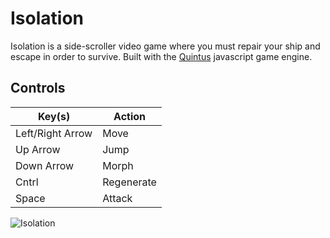 Isolation
=========
Isolation is a side-scroller video game where you must repair your ship and escape in order to survive. Built with the <a href="https://github.com/cykod/Quintus">Quintus</a> javascript game engine.

Controls
--------
| Key(s)           | Action     |
|------------------|------------|
| Left/Right Arrow | Move       |
| Up Arrow         | Jump       |
| Down Arrow       | Morph      |
| Cntrl            | Regenerate |
| Space            | Attack     |

![Isolation](https://josephcosentino.me/isolation/images/isolation.png "Isolation")

